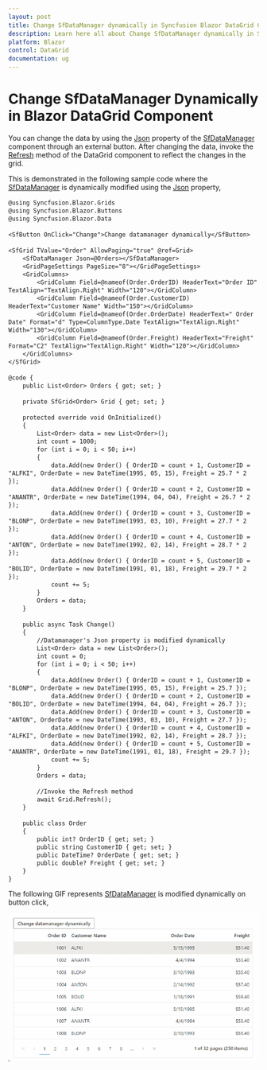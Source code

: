 ```yaml
---
layout: post
title: Change SfDataManager dynamically in Syncfusion Blazor DataGrid Component
description: Learn here all about Change SfDataManager dynamically in Syncfusion Blazor DataGrid component and more.
platform: Blazor
control: DataGrid
documentation: ug
---
```


# Change SfDataManager Dynamically in Blazor DataGrid Component

You can change the data by using the [Json](https://help.syncfusion.com/cr/blazor/Syncfusion.Blazor.DataManager.html#Syncfusion_Blazor_DataManager_Json) property of the [SfDataManager](https://help.syncfusion.com/cr/blazor/Syncfusion.Blazor.Data.SfDataManager.html) component through an external button. After changing the data, invoke the [Refresh](https://help.syncfusion.com/cr/blazor/Syncfusion.Blazor.Grids.SfGrid-1.html#Syncfusion_Blazor_Grids_SfGrid_1_Refresh) method of the DataGrid component to reflect the changes in the grid.

This is demonstrated in the following sample code where the [SfDataManager](https://help.syncfusion.com/cr/blazor/Syncfusion.Blazor.Data.SfDataManager.html) is dynamically modified using the [Json](https://help.syncfusion.com/cr/blazor/Syncfusion.Blazor.DataManager.html#Syncfusion_Blazor_DataManager_Json) property,

```cshtml
@using Syncfusion.Blazor.Grids
@using Syncfusion.Blazor.Buttons
@using Syncfusion.Blazor.Data

<SfButton OnClick="Change">Change datamanager dynamically</SfButton>

<SfGrid TValue="Order" AllowPaging="true" @ref=Grid>
    <SfDataManager Json=@Orders></SfDataManager>
    <GridPageSettings PageSize="8"></GridPageSettings>
    <GridColumns>
        <GridColumn Field=@nameof(Order.OrderID) HeaderText="Order ID" TextAlign="TextAlign.Right" Width="120"></GridColumn>
        <GridColumn Field=@nameof(Order.CustomerID) HeaderText="Customer Name" Width="150"></GridColumn>
        <GridColumn Field=@nameof(Order.OrderDate) HeaderText=" Order Date" Format="d" Type=ColumnType.Date TextAlign="TextAlign.Right" Width="130"></GridColumn>
        <GridColumn Field=@nameof(Order.Freight) HeaderText="Freight" Format="C2" TextAlign="TextAlign.Right" Width="120"></GridColumn>
    </GridColumns>
</SfGrid>

@code {
    public List<Order> Orders { get; set; }

    private SfGrid<Order> Grid { get; set; }

    protected override void OnInitialized()
    {
        List<Order> data = new List<Order>();
        int count = 1000;
        for (int i = 0; i < 50; i++)
        {
            data.Add(new Order() { OrderID = count + 1, CustomerID = "ALFKI", OrderDate = new DateTime(1995, 05, 15), Freight = 25.7 * 2 });
            data.Add(new Order() { OrderID = count + 2, CustomerID = "ANANTR", OrderDate = new DateTime(1994, 04, 04), Freight = 26.7 * 2 });
            data.Add(new Order() { OrderID = count + 3, CustomerID = "BLONP", OrderDate = new DateTime(1993, 03, 10), Freight = 27.7 * 2 });
            data.Add(new Order() { OrderID = count + 4, CustomerID = "ANTON", OrderDate = new DateTime(1992, 02, 14), Freight = 28.7 * 2 });
            data.Add(new Order() { OrderID = count + 5, CustomerID = "BOLID", OrderDate = new DateTime(1991, 01, 18), Freight = 29.7 * 2 });
            count += 5;
        }
        Orders = data;
    }

    public async Task Change()
    {
        //Datamanager's Json property is modified dynamically
        List<Order> data = new List<Order>();
        int count = 0;
        for (int i = 0; i < 50; i++)
        {
            data.Add(new Order() { OrderID = count + 1, CustomerID = "BLONP", OrderDate = new DateTime(1995, 05, 15), Freight = 25.7 });
            data.Add(new Order() { OrderID = count + 2, CustomerID = "BOLID", OrderDate = new DateTime(1994, 04, 04), Freight = 26.7 });
            data.Add(new Order() { OrderID = count + 3, CustomerID = "ANTON", OrderDate = new DateTime(1993, 03, 10), Freight = 27.7 });
            data.Add(new Order() { OrderID = count + 4, CustomerID = "ALFKI", OrderDate = new DateTime(1992, 02, 14), Freight = 28.7 });
            data.Add(new Order() { OrderID = count + 5, CustomerID = "ANANTR", OrderDate = new DateTime(1991, 01, 18), Freight = 29.7 });
            count += 5;
        }
        Orders = data;

        //Invoke the Refresh method
        await Grid.Refresh();
    }

    public class Order
    {
        public int? OrderID { get; set; }
        public string CustomerID { get; set; }
        public DateTime? OrderDate { get; set; }
        public double? Freight { get; set; }
    }
}
```

The following GIF represents [SfDataManager](https://help.syncfusion.com/cr/blazor/Syncfusion.Blazor.Data.SfDataManager.html) is modified dynamically on button click,

![Changing SfDataManager Dynamically in Blazor DataGrid](../images/blazor-datagrid-dynamic-datamanager.gif)
